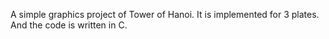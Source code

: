 A simple graphics project of Tower of Hanoi. It is implemented for 3 plates. And the code is written in C.